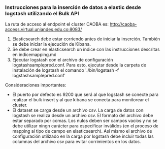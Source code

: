 ### Instrucciones para la inserción de datos a elastic desde logstash utilizando el Bulk API

La ruta de acceso al endpoint el cluster CAOBA es: http://caoba-access.virtual.uniandes.edu.co:8083/

1. Elasticsearch debe estar corriendo antes de iniciar la inserción. También se debe iniciar la ejecución de Kibana. 
2. Se debe crear en elasticsearch un índice con las instrucciones descritas en indicemapping.md
3. Ejecutar logstash con el archivo de configuración logstashsamplepred.conf. Para esto, ejecutar desde la carpeta de instalación de logstash el comando './bin/logstash -f logstashsamplepred.conf'

Consideraciones importantes:
- El puerto por defecto es 9200 que será al que logstash se conecte para realizar el bulk insert y al que kibana se conecta para monitorear el cluster.
- El dataset se carga desde un archivo csv. La carga de datos con logstash se realiza desde un archivo csv. El formato del archivo debe estar separado por comas. Los nulos deben ser campos vacíos y no se debe utilizar ningn carácter para especificar inválidos (en el proceso de mapping al tipo de campo en elasticsearch). Así mismo el archivo de configuración utilizado en la carga por logstash debe incluir todas las columnas del archivo csv para evitar corrimientos en los datos. 
